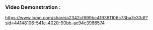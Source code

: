 ### Video Demonstration : 
<https://www.loom.com/share/a2342cf699bc419381106c73ba7e33df?sid=44148106-541e-4020-90bb-ae94c3966574>
